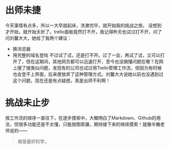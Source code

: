 # 出师未捷
今天事情有点多，所以一大早就起床，洗漱完毕，就开始我的挑战之旅。
没想到才开始，就开始夭折了。trello面板竟然打不开，我记得昨天也试过打不开，问了问刘馨大大，她给了我两个建议：
- 换浏览器
- 用完整的域名登陆
不过试了试，还是打不开。过了一会，再试了试，又可以打开了，但在这期间，其他网页都可以迅速打开，至今也没搞懂问题在哪？在网上搜了搜类似问题，发现有的公司也试过用Trello管理工作流，但因为有时候也会登不上界面，后来便放弃了这种管理方式。刘馨大大说她以前也没遇到过这个问题，现在还是有点疑惑，真是出师不利啊！

# 挑战未止步
按工作流的顺序一直往下，在逐步摸索中，大概明白了Markdown、Github的用法，但很多功能还是不太懂，只能按图索骥，期待接下来的继续摸索！就像半撇老师说的——
>做是最好的学。
